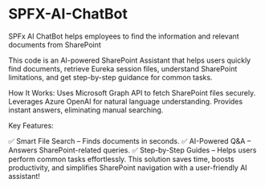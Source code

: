 # SPFX-AI-ChatBot
SPFx AI ChatBot helps employees to find the information and relevant documents from SharePoint

This code is an AI-powered SharePoint Assistant that helps users quickly find documents, retrieve Eureka session files, understand SharePoint limitations, and get step-by-step guidance for common tasks.

How It Works:
Uses Microsoft Graph API to fetch SharePoint files securely.
Leverages Azure OpenAI for natural language understanding.
Provides instant answers, eliminating manual searching.

Key Features:

✅ Smart File Search – Finds documents in seconds.
✅ AI-Powered Q&A – Answers SharePoint-related queries.
✅ Step-by-Step Guides – Helps users perform common tasks effortlessly.
This solution saves time, boosts productivity, and simplifies SharePoint navigation with a user-friendly AI assistant!

